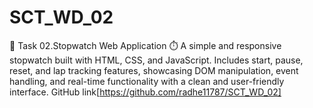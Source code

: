 # SCT_WD_02
🚀 Task 02.Stopwatch Web Application ⏱️  A simple and responsive stopwatch built with HTML, CSS, and JavaScript. Includes start, pause, reset, and lap tracking features, showcasing DOM manipulation, event handling, and real-time functionality with a clean and user-friendly interface.
GitHub link[https://github.com/radhe11787/SCT_WD_02]
